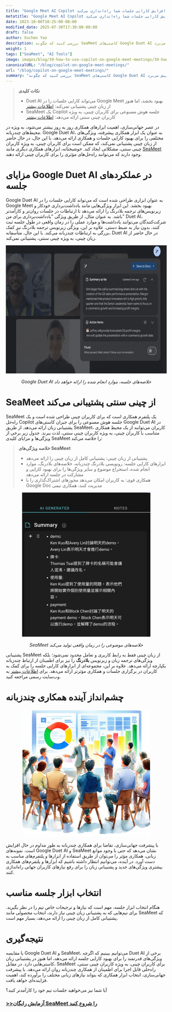 ```yaml
---
title: "Google Meet AI Copilot را برای افزایش کارایی جلسات شما راه‌اندازی می‌کند"
metatitle: "Google Meet AI Copilot را برای افزایش کارایی جلسات شما راه‌اندازی می‌کند"
date: 2023-10-06T10:25:00-08:00
modified_date: 2025-07-30T17:30:00-08:00
draft: false
author: Xuchen Yao
description: بررسی کنید که چگونه SeaMeet کاستی‌های Google Duet AI را در پشتیبانی زبان چینی و کارایی جلسات تکمیل می‌کند و تجربه همکاری غنی‌تری را برای کاربران چینی سنتی فراهم می‌کند و همکاری چندزبانه را پیش می‌برد.
weight: 1
tags: ["SeaMeet", "AI Tools"]
image: images/blog/39-how-to-use-copilot-on-google-meet-meetings/39-how-to-use-copilot-on-google-meet-meetings.jpeg
canonicalURL: "/blog/copilot-on-google-meet-meetings/"
url: "/blog/copilot-on-google-meet-meetings/"
summary: "بررسی کنید که چگونه SeaMeet کاستی‌های Google Duet AI را در پشتیبانی زبان چینی و کارایی جلسات تکمیل می‌کند و تجربه همکاری غنی‌تری را برای کاربران چینی سنتی فراهم می‌کند و همکاری چندزبانه را پیش می‌برد."
---
```


> **نکات کلیدی**
> -   Duet AI می‌تواند کارایی جلسات را در Google Meet بهبود بخشد، اما هنوز از زبان چینی پشتیبانی نمی‌کند: [اطلاعات بیشتر](https://workspace.google.com/blog/product-announcements/duet-ai-in-workspace-now-available)
> -   SeaMeet یک Copilot جلسه هوش مصنوعی برای کاربران چینی، به ویژه کاربران چینی سنتی ارائه می‌دهد: [اطلاعات بیشتر](https://meet.seasalt.ai/?utm_source=blog)

در عصر جهانی‌سازی، اهمیت ابزارهای همکاری روز به روز بیشتر می‌شود، به ویژه در محیط‌های چندزبانه. Google Duet AI، به عنوان یک ابزار همکاری پیشرفته، ویژگی‌های مختلفی را برای بهبود کارایی جلسات و همکاری ارائه می‌دهد. با این حال، در حال حاضر از زبان چینی پشتیبانی نمی‌کند، که ممکن است برای کاربران چینی، به ویژه کاربران چینی سنتی، مشکلاتی ایجاد کند. خوشبختانه، ابزارهای همکاری دیگری مانند [SeaMeet](https://meet.seasalt.ai/?utm_source=blog) وجود دارند که می‌توانند راه‌حل‌های مؤثری را برای کاربران چینی ارائه دهند.

# مزایای Google Duet AI در عملکردهای جلسه

Google Duet AI به عنوان ابزاری طراحی شده است که می‌تواند کارایی جلسات را در Google Meet بهبود بخشد. این ابزار ویژگی‌هایی مانند یادداشت‌برداری خودکار و زیرنویس‌های ترجمه بلادرنگ را ارائه می‌دهد تا ارتباطات در جلسات روان‌تر و کارآمدتر باشد. به عنوان مثال، از طریق ویژگی "یادداشت‌برداری برای من" Duet AI، شرکت‌کنندگان می‌توانند یادداشت‌ها و موارد عملی را در زمان واقعی در طول جلسه ثبت کنند، بدون نیاز به ضبط دستی. علاوه بر این، ویژگی زیرنویس ترجمه بلادرنگ نیز کمک بزرگی به ارتباطات چندزبانه می‌کند. با این حال، متأسفانه، Duet AI در حال حاضر از زبان چینی، به ویژه چینی سنتی، پشتیبانی نمی‌کند.

<center>
<img height="400px" src="/images/blog/39-how-to-use-copilot-on-google-meet-meetings/1-google-meet-summary.jpeg" alt="Google Duet AI خلاصه‌های جلسه، موارد انجام شده را ارائه خواهد داد"/>

*Google Duet AI خلاصه‌های جلسه، موارد انجام شده را ارائه خواهد داد*
</center>

# SeaMeet از چینی سنتی پشتیبانی می‌کند

SeaMeet یک پلتفرم همکاری است که برای کاربران چینی طراحی شده است و یک راه‌حل Copilot جلسه هوش مصنوعی را برای جبران کاستی‌های Google Duet AI در پشتیبانی زبان ارائه می‌دهد. از طریق SeaMeet، کاربران می‌توانند از یک محیط همکاری متناسب با کاربران چینی، به ویژه کاربران چینی سنتی، لذت ببرند. جدول زیر برخی از ویژگی‌ها و مزایای کلیدی SeaMeet را خلاصه می‌کند:

> **خلاصه ویژگی‌های SeaMeet**
> -   پشتیبانی از زبان چینی: پشتیبانی کامل از زبان چینی را ارائه می‌دهد
> -   ابزارهای کارایی جلسه: رونویسی بلادرنگ چندزبانه، خلاصه‌های بلادرنگ، موارد انجام شده، استخراج موضوع و سایر ویژگی‌ها را برای بهبود کارایی و مشارکت در جلسه ارائه می‌دهد
> -   همکاری قوی: به کاربران امکان می‌دهد مجوزهای اشتراک‌گذاری را با Google Doc مدیریت کنند، همکاری تیمی

<center>
<img height="450px" src="/images/blog/39-how-to-use-copilot-on-google-meet-meetings/2-實時產生主題式總結.png" alt="SeaMeet خلاصه‌های موضوعی را در زمان واقعی تولید می‌کند"/>

*SeaMeet خلاصه‌های موضوعی را در زمان واقعی تولید می‌کند*
</center>

پشتیبانی SeaMeet از زبان چینی فقط به رابط کاربری و تعامل محدود نمی‌شود؛ بلکه ویژگی‌های ترجمه زبان و زیرنویس **بلادرنگ** را نیز برای اطمینان از ارتباط چندزبانه یکپارچه ارائه می‌دهد. علاوه بر این، مجموعه‌ای از ابزارهای کارایی جلسه را برای کمک به کاربران در برگزاری جلسات و همکاری مؤثرتر ارائه می‌دهد. برای [اطلاعات بیشتر](https://meet.seasalt.ai/?utm_source=blog) به وب‌سایت رسمی مراجعه کنید.

# چشم‌انداز آینده همکاری چندزبانه

<center>
<img height="400px" src="/images/blog/39-how-to-use-copilot-on-google-meet-meetings/3-having-meeting.jpeg" alt="SeaMeet و چشم‌انداز آینده همکاری چندزبانه"/>

</center>

با پیشرفت جهانی‌سازی، تقاضا برای همکاری چندزبانه به طور مداوم در حال افزایش است. نمونه‌های Google Duet AI و SeaMeet نشان می‌دهد که حتی با وجود موانع زبانی، همکاری مؤثر را می‌توان از طریق استفاده از ابزارها و پلتفرم‌های مناسب به دست آورد. در آینده، می‌توانیم انتظار داشته باشیم که ابزارها و پلتفرم‌های همکاری بیشتری ویژگی‌های جدید و پشتیبانی زبان را برای رفع نیازهای کاربران جهانی راه‌اندازی کنند.

# انتخاب ابزار جلسه مناسب

هنگام انتخاب ابزار جلسه، مهم است که نیازها و ترجیحات خاص تیم را در نظر بگیرید. برای تیم‌هایی که به پشتیبانی زبان چینی نیاز دارند، انتخاب محصولی مانند SeaMeet که پشتیبانی کامل از زبان چینی را ارائه می‌دهد، بسیار مهم است.

# نتیجه‌گیری

با مقایسه Google Duet AI و SeaMeet، می‌توانیم ببینیم که اگرچه Duet AI برخی از ویژگی‌های قدرتمند را برای بهبود کارایی جلسه ارائه می‌دهد، اما هنوز در پشتیبانی زبان کاستی‌هایی دارد. در مقابل، SeaMeet برای کاربران چینی، به ویژه کاربران چینی سنتی، راه‌حلی قابل اجرا برای اطمینان از همکاری چندزبانه روان ارائه می‌دهد. با پیشرفت جهانی‌سازی، انتخاب ابزار همکاری که بتواند نیازهای زبانی مختلف را برآورده کند، اهمیت فزاینده‌ای خواهد یافت.

آیا شما نیز می‌خواهید جلسات تیم خود را کارآمدتر کنید؟

### [>>آزمایش رایگان SeaMeet را شروع کنید](https://meet.seasalt.ai/?utm_source=blog)
